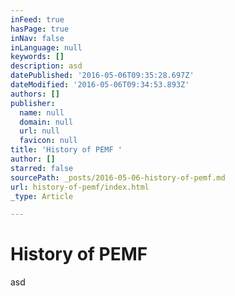 ```yaml
---
inFeed: true
hasPage: true
inNav: false
inLanguage: null
keywords: []
description: asd
datePublished: '2016-05-06T09:35:28.697Z'
dateModified: '2016-05-06T09:34:53.893Z'
authors: []
publisher:
  name: null
  domain: null
  url: null
  favicon: null
title: 'History of PEMF '
author: []
starred: false
sourcePath: _posts/2016-05-06-history-of-pemf.md
url: history-of-pemf/index.html
_type: Article

---
```

# History of PEMF

asd